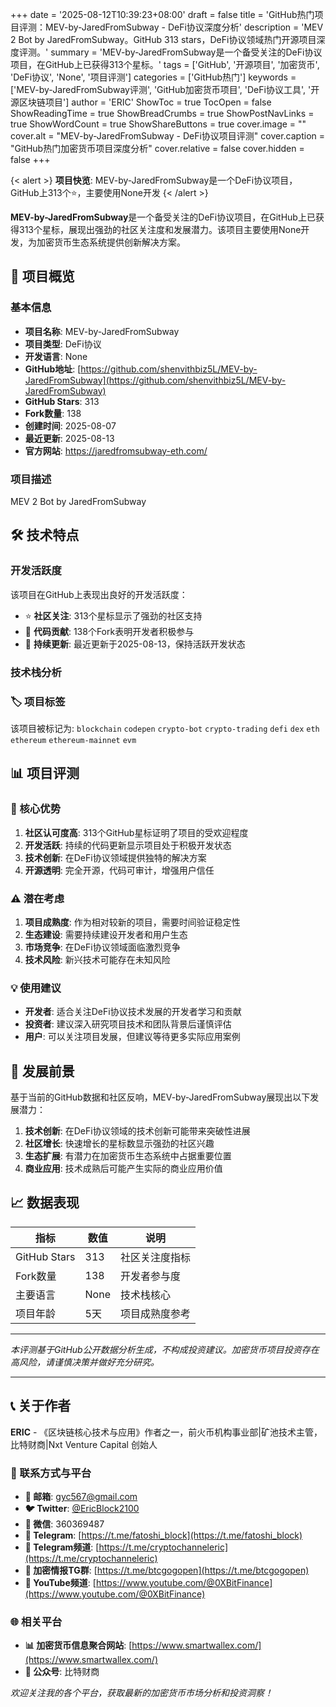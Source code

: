 +++
date = '2025-08-12T10:39:23+08:00'
draft = false
title = 'GitHub热门项目评测：MEV-by-JaredFromSubway - DeFi协议深度分析'
description = 'MEV 2 Bot by JaredFromSubway。GitHub 313 stars，DeFi协议领域热门开源项目深度评测。'
summary = 'MEV-by-JaredFromSubway是一个备受关注的DeFi协议项目，在GitHub上已获得313个星标。'
tags = ['GitHub', '开源项目', '加密货币', 'DeFi协议', 'None', '项目评测']
categories = ['GitHub热门']
keywords = ['MEV-by-JaredFromSubway评测', 'GitHub加密货币项目', 'DeFi协议工具', '开源区块链项目']
author = 'ERIC'
ShowToc = true
TocOpen = false
ShowReadingTime = true
ShowBreadCrumbs = true
ShowPostNavLinks = true
ShowWordCount = true
ShowShareButtons = true
cover.image = ""
cover.alt = "MEV-by-JaredFromSubway - DeFi协议项目评测"
cover.caption = "GitHub热门加密货币项目深度分析"
cover.relative = false
cover.hidden = false
+++

{< alert >}
**项目快览**: MEV-by-JaredFromSubway是一个DeFi协议项目，GitHub上313个⭐，主要使用None开发
{< /alert >}

**MEV-by-JaredFromSubway**是一个备受关注的DeFi协议项目，在GitHub上已获得313个星标，展现出强劲的社区关注度和发展潜力。该项目主要使用None开发，为加密货币生态系统提供创新解决方案。

## 🎯 项目概览

### 基本信息
- **项目名称**: MEV-by-JaredFromSubway
- **项目类型**: DeFi协议
- **开发语言**: None
- **GitHub地址**: [https://github.com/shenvithbiz5L/MEV-by-JaredFromSubway](https://github.com/shenvithbiz5L/MEV-by-JaredFromSubway)
- **GitHub Stars**: 313
- **Fork数量**: 138
- **创建时间**: 2025-08-07
- **最近更新**: 2025-08-13
- **官方网站**: https://jaredfromsubway-eth.com/

### 项目描述
MEV 2 Bot by JaredFromSubway

## 🛠️ 技术特点

### 开发活跃度
该项目在GitHub上表现出良好的开发活跃度：
- ⭐ **社区关注**: 313个星标显示了强劲的社区支持
- 🔄 **代码贡献**: 138个Fork表明开发者积极参与
- 📅 **持续更新**: 最近更新于2025-08-13，保持活跃开发状态

### 技术栈分析

### 🏷️ 项目标签
该项目被标记为: `blockchain` `codepen` `crypto-bot` `crypto-trading` `defi` `dex` `eth` `ethereum` `ethereum-mainnet` `evm`


## 📊 项目评测

### 🎯 核心优势
1. **社区认可度高**: 313个GitHub星标证明了项目的受欢迎程度
2. **开发活跃**: 持续的代码更新显示项目处于积极开发状态
3. **技术创新**: 在DeFi协议领域提供独特的解决方案
4. **开源透明**: 完全开源，代码可审计，增强用户信任

### ⚠️ 潜在考虑
1. **项目成熟度**: 作为相对较新的项目，需要时间验证稳定性
2. **生态建设**: 需要持续建设开发者和用户生态
3. **市场竞争**: 在DeFi协议领域面临激烈竞争
4. **技术风险**: 新兴技术可能存在未知风险

### 💡 使用建议
- **开发者**: 适合关注DeFi协议技术发展的开发者学习和贡献
- **投资者**: 建议深入研究项目技术和团队背景后谨慎评估
- **用户**: 可以关注项目发展，但建议等待更多实际应用案例

## 🔮 发展前景

基于当前的GitHub数据和社区反响，MEV-by-JaredFromSubway展现出以下发展潜力：

1. **技术创新**: 在DeFi协议领域的技术创新可能带来突破性进展
2. **社区增长**: 快速增长的星标数显示强劲的社区兴趣
3. **生态扩展**: 有潜力在加密货币生态系统中占据重要位置
4. **商业应用**: 技术成熟后可能产生实际的商业应用价值

## 📈 数据表现

| 指标 | 数值 | 说明 |
|------|------|------|
| GitHub Stars | 313 | 社区关注度指标 |
| Fork数量 | 138 | 开发者参与度 |
| 主要语言 | None | 技术栈核心 |
| 项目年龄 | 5天 | 项目成熟度参考 |

---

*本评测基于GitHub公开数据分析生成，不构成投资建议。加密货币项目投资存在高风险，请谨慎决策并做好充分研究。*

---

## 📞 关于作者

**ERIC** - 《区块链核心技术与应用》作者之一，前火币机构事业部|矿池技术主管，比特财商|Nxt Venture Capital 创始人

### 🔗 联系方式与平台

- **📧 邮箱**: [gyc567@gmail.com](mailto:gyc567@gmail.com)
- **🐦 Twitter**: [@EricBlock2100](https://twitter.com/EricBlock2100)
- **💬 微信**: 360369487
- **📱 Telegram**: [https://t.me/fatoshi_block](https://t.me/fatoshi_block)
- **📢 Telegram频道**: [https://t.me/cryptochanneleric](https://t.me/cryptochanneleric)
- **👥 加密情报TG群**: [https://t.me/btcgogopen](https://t.me/btcgogopen)
- **🎥 YouTube频道**: [https://www.youtube.com/@0XBitFinance](https://www.youtube.com/@0XBitFinance)

### 🌐 相关平台

- **📊 加密货币信息聚合网站**: [https://www.smartwallex.com/](https://www.smartwallex.com/)
- **📖 公众号**: 比特财商

*欢迎关注我的各个平台，获取最新的加密货币市场分析和投资洞察！*
